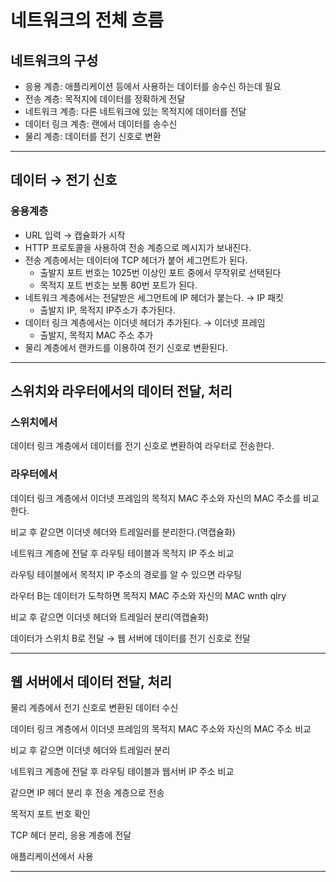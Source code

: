 # 네트워크의 전체 흐름


## 네트워크의 구성

- 응용 계층: 애플리케이션 등에서 사용하는 데이터를 송수신 하는데 필요
- 전송 계층: 목적지에 데이터를 정확하게 전달
- 네트워크 계층: 다른 네트워크에 있는 목적지에 데이터를 전달
- 데이터 링크 계층: 랜에서 데이터를 송수신
- 물리 계층: 데이터를 전기 신호로 변환

---

## 데이터 → 전기 신호


### 응용계층

- URL 입력 → 캡슐화가 시작
- HTTP 프로토콜을 사용하여 전송 계층으로 메시지가 보내진다.
- 전송 계층에서는 데이터에 TCP 헤더가 붙어 세그먼트가 된다.
    - 출발지 포트 번호는 1025번 이상인 포트 중에서 무작위로 선택된다
    - 목적지 포트 번호는 보통 80번 포트가 된다.
- 네트워크 계층에서는 전달받은 세그먼트에 IP 헤더가 붙는다. → IP 패킷
    - 출발지 IP, 목적지 IP주소가 추가된다.
- 데이터 링크 계층에서는 이더넷 헤더가 추가된다. → 이더넷 프레임
    - 출발지, 목적지 MAC 주소 추가
- 물리 계층에서 랜카드를 이용하여  전기 신호로 변환된다.

---

## 스위치와 라우터에서의 데이터 전달, 처리

### 스위치에서

데이터 링크 계층에서 데이터를 전기 신호로 변환하여 라우터로 전송한다.

### 라우터에서

데이터 링크 계층에서 이더넷 프레임의 목적지 MAC 주소와 자신의 MAC 주소를 비교한다.

비교 후 같으면 이더넷 헤더와 트레일러를 분리한다.(역캡슐화)

네트워크 계층에 전달 후 라우팅 테이블과 목적지 IP 주소 비교

라우팅 테이블에서 목적지 IP 주소의 경로를 알 수 있으면 라우팅

라우터 B는 데이터가 도착하면 목적지 MAC 주소와 자신의 MAC wnth qlry

비교 후 같으면 이더넷 헤더와 트레일러 분리(역캡슐화)

데이터가 스위치 B로 전달 → 웹 서버에 데이터를 전기 신호로 전달

---

## 웹 서버에서 데이터 전달, 처리

물리 계층에서 전기 신호로 변환된 데이터 수신

데이터 링크 계층에서 이더넷 프레임의 목적지 MAC 주소와 자신의 MAC 주소 비교

비교 후 같으면 이더넷 헤더와 트레일러 분리

네트워크 계층에 전달 후 라우팅 테이블과 웹서버 IP 주소 비교

같으면 IP 헤더 분리 후 전송 계층으로 전송

목적지 포트 번호 확인

TCP 헤더 분리, 응용 계층에 전달

애플리케이션에서 사용

---